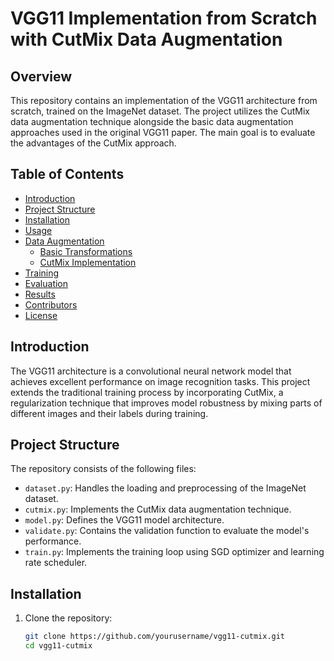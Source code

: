 # VGG11 Implementation from Scratch with CutMix Data Augmentation

## Overview

This repository contains an implementation of the VGG11 architecture from scratch, trained on the ImageNet dataset. The project utilizes the CutMix data augmentation technique alongside the basic data augmentation approaches used in the original VGG11 paper. The main goal is to evaluate the advantages of the CutMix approach.

## Table of Contents

- [Introduction](#introduction)
- [Project Structure](#project-structure)
- [Installation](#installation)
- [Usage](#usage)
- [Data Augmentation](#data-augmentation)
  - [Basic Transformations](#basic-transformations)
  - [CutMix Implementation](#cutmix-implementation)
- [Training](#training)
- [Evaluation](#evaluation)
- [Results](#results)
- [Contributors](#contributors)
- [License](#license)

## Introduction

The VGG11 architecture is a convolutional neural network model that achieves excellent performance on image recognition tasks. This project extends the traditional training process by incorporating CutMix, a regularization technique that improves model robustness by mixing parts of different images and their labels during training.

## Project Structure

The repository consists of the following files:

- `dataset.py`: Handles the loading and preprocessing of the ImageNet dataset.
- `cutmix.py`: Implements the CutMix data augmentation technique.
- `model.py`: Defines the VGG11 model architecture.
- `validate.py`: Contains the validation function to evaluate the model's performance.
- `train.py`: Implements the training loop using SGD optimizer and learning rate scheduler.

## Installation

1. Clone the repository:
   ```bash
   git clone https://github.com/yourusername/vgg11-cutmix.git
   cd vgg11-cutmix
